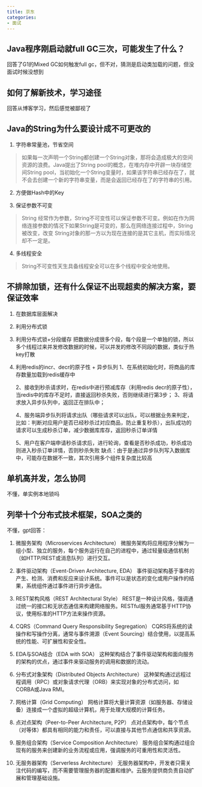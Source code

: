 ```yaml
---
title: 京东
categories: 
- 面试
---
```


## Java程序刚启动就full GC三次，可能发生了什么？
回答了G1的Mixed GC如何触发full gc，但不对，猜测是启动类加载的问题，但没面试时候没想到
## 如何了解新技术，学习途径
回答从博客学习，然后感觉被鄙视了

## Java的String为什么要设计成不可更改的
1. 字符串常量池，节省空间

> 如果每一次声明一个String都创建一个String对象，那将会造成极大的空间资源的浪费。Java提出了String pool的概念，在堆内存中开辟一块存储空间String pool，当初始化一个String变量时，如果该字符串已经存在了，就不会去创建一个新的字符串变量，而是会返回已经存在了的字符串的引用。

2. 方便做Hash中的Key

3. 保证参数不可变

> String 经常作为参数，String不可变性可以保证参数不可变。例如在作为网络连接参数的情况下如果String是可变的，那么在网络连接过程中，String 被改变，改变 String对象的那一方以为现在连接的是其它主机，而实际情况却不一定是。

4. 多线程安全

> String不可变性天生具备线程安全可以在多个线程中安全地使用。

## 不排除加锁，还有什么保证不出现超卖的解决方案，要保证效率
1. 在数据库层面解决
2. 利用分布式锁
3. 利用分布式锁+分段缓存
把数据分成很多个段，每个段是一个单独的锁，所以多个线程过来并发修改数据的时候，可以并发的修改不同段的数据，类似于热key打散
4. 利用redis的incr、decr的原子性 + 异步队列
    1、在系统初始化时，将商品的库存数量加载到redis缓存中

    2、接收到秒杀请求时，在redis中进行预减库存（利用redis decr的原子性），当redis中的库存不足时，直接返回秒杀失败，否则继续进行第3步；
    3、将请求放入异步队列中，返回正在排队中；

    4、服务端异步队列将请求出队（哪些请求可以出队，可以根据业务来判定，比如：判断对应用户是否已经秒杀过对应商品，防止重复秒杀），出队成功的请求可以生成秒杀订单，减少数据库库存，返回秒杀订单详情

    5、用户在客户端申请秒杀请求后，进行轮询，查看是否秒杀成功，秒杀成功则进入秒杀订单详情，否则秒杀失败
缺点：由于是通过异步队列写入数据库中，可能存在数据不一致，其次引用多个组件复杂度比较高

## 单机高并发，怎么协同
不懂，单实例本地锁吗

## 列举十个分布式技术框架，SOA之类的
不懂，gpt回答：
1. 微服务架构（Microservices Architecture）
微服务架构将应用程序分解为一组小型、独立的服务，每个服务运行在自己的进程中，通过轻量级通信机制（如HTTP/REST或消息队列）进行交互。

2. 事件驱动架构（Event-Driven Architecture, EDA）
事件驱动架构基于事件的产生、检测、消费和反应来设计系统。事件可以是状态的变化或用户操作的结果，系统组件通过事件进行异步通信。

3. REST架构风格（REST Architectural Style）
REST是一种设计风格，强调通过统一的接口和无状态通信来构建网络服务。RESTful服务通常基于HTTP协议，使用标准的HTTP方法来操作资源。

4. CQRS（Command Query Responsibility Segregation）
CQRS将系统的读操作和写操作分离，通常与事件溯源（Event Sourcing）结合使用，以提高系统的性能、可扩展性和安全性。

5. EDA与SOA结合（EDA with SOA）
这种架构结合了事件驱动架构和面向服务的架构的优点，通过事件来驱动服务的调用和数据的流动。

6. 分布式对象架构（Distributed Objects Architecture）
这种架构通过远程过程调用（RPC）或对象请求代理（ORB）来实现对象的分布式访问，如CORBA或Java RMI。

7. 网格计算（Grid Computing）
网格计算将大量计算资源（如服务器、存储设备）连接成一个虚拟的超级计算机，用于处理大规模的计算任务。

8. 点对点架构（Peer-to-Peer Architecture, P2P）
点对点架构中，每个节点（对等体）都具有相同的能力和责任，可以直接与其他节点通信和共享资源。

9. 服务组合架构（Service Composition Architecture）
服务组合架构通过组合现有的服务来创建新的业务流程或应用，强调服务的可重用性和灵活性。

10. 无服务器架构（Serverless Architecture）
无服务器架构中，开发者只需关注代码的编写，而不需要管理服务器的配置和维护。云服务提供商负责自动扩展和管理基础设施。
